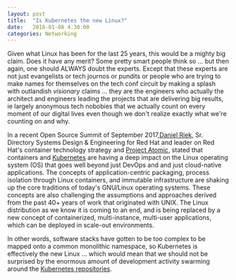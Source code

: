 ```yaml
---
layout: post
title:  "Is Kubernetes the new Linux?"
date:   2018-01-08 4:30:00
categories: Networking
---
```


Given what Linux has been for the last 25 years, this would be a mighty big claim. Does it have any merit? Some pretty smart people think so ... but then again, one should ALWAYS doubt the experts. Except that these experts are not just evangelists or tech journos or pundits or people who are trying to make names for themselves on the tech conf circuit by making a splash with outlandish *visionary* claims ... they are the engineers who actually the architect and engineers leading the projects that are delivering big results, ie largely anonymous tech nobobies that we actually count on every moment of our digital lives even though we don't realize exactly what we're counting on and why.

In a recent Open Source Summit of September 2017,[Daniel Riek](https://twitter.com/llunved), Sr. Directory Systems Design & Engineering for Red Hat and leader on Red Hat's container technology strategy and [Project Atomic](https://www.projectatomic.io/), stated that containers and [Kubernetes](https://kubernetes.io/) are having a deep impact on the Linux operating system (OS) that goes well beyond just DevOps and and just cloud-native applications. The concepts of application-centric packaging, process isolation through Linux containers, and immutable infrastructure are shaking up the core traditions of today's GNU/Linux operating systems. These concepts are also challenging the assumptions and approaches derived from the past 40+ years of work that originated with UNIX. The Linux distribution as we know it is coming to an end, and is being replaced by a new concept of containerized, multi-instance, multi-user applications, which can be deployed in scale-out environments.

In other words, software stacks have gotten to be too complex to be mapped onto a common monolithic namespace, so Kubernetes is effectively the new Linux ... which would mean that we should not be surprised by the enormous amount of development activity swarming around the [Kubernetes repositories](https://github.com/kubernetes).
